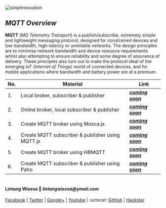 ![simplinnovation](https://4.bp.blogspot.com/-f7YxPyqHAzY/WJ6VnkvE0SI/AAAAAAAADTQ/0tDQPTrVrtMAFT-q-1-3ktUQT5Il9FGdQCLcB/s350/simpLINnovation1a.png)

## __*MQTT Overview*__

__MQTT__ (_MQ Telemetry Transport_) is a publish/subscribe, extremely simple and lightweight messaging protocol, designed for constrained devices and low-bandwidth, high-latency or unreliable networks. The design principles are to minimise network bandwidth and device resource requirements whilst also attempting to ensure reliability and some degree of assurance of delivery. These principles also turn out to make the protocol ideal of the emerging IoT (*Internet of Things*) world of connected devices, and for mobile applications where bandwidth and battery power are at a premium.

No.|Material|Link
-----|-----|-----
1.|Local broker, subscriber & publisher|_**[coming soon]()**_
2.|Online broker, local subscriber & publisher|_**[coming soon]()**_
3.|Create MQTT broker using Mosca.js|_**[coming soon]()**_
4.|Create MQTT subscriber & publisher using MQTT.js|_**[coming soon]()**_
5.|Create MQTT broker using HBMQTT|_**[coming soon]()**_
6.|Create MQTT subscriber & publisher using Paho|_**[coming soon]()**_

#

#### Lintang Wisesa :love_letter: _lintangwisesa@ymail.com_

[Facebook](https://www.facebook.com/lintangbagus) | 
[Twitter](https://twitter.com/Lintang_Wisesa) |
[Google+](https://plus.google.com/u/0/+LintangWisesa1) |
[Youtube](https://www.youtube.com/user/lintangbagus) | 
:octocat: [GitHub](https://github.com/LintangWisesa) |
[Hackster](https://www.hackster.io/lintangwisesa)